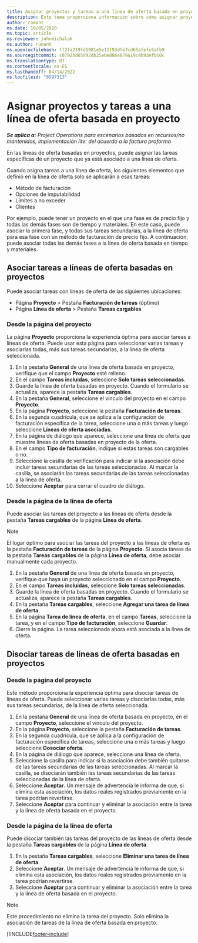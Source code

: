 ```yaml
---
title: Asignar proyectos y tareas a una línea de oferta basada en proyecto
description: Este tema proporciona información sobre cómo asignar proyectos y tareas a una línea de tareas basada en proyectos.
author: rumant
ms.date: 10/05/2020
ms.topic: article
ms.reviewer: johnmichalak
ms.author: rumant
ms.openlocfilehash: ff2fa219fd1981e5e11f93dfe7cd65afefc6afb9
ms.sourcegitcommit: c0792bd65d92db25e0e8864879a19c4b93efb10c
ms.translationtype: HT
ms.contentlocale: es-ES
ms.lasthandoff: 04/14/2022
ms.locfileid: "8597313"
---
```

# <a name="map-projects-and-tasks-to-a-project-based-quote-line"></a>Asignar proyectos y tareas a una línea de oferta basada en proyecto

_**Se aplica a:** Project Operations para escenarios basados en recursos/no mantenidos, implementación lite: del acuerdo a la factura proforma_

En las líneas de oferta basadas en proyectos, puede asignar las tareas específicas de un proyecto que ya está asociado a una línea de oferta.

Cuando asigna tareas a una línea de oferta, los siguientes elementos que definió en la línea de oferta solo se aplicarán a esas tareas:

- Método de facturación
- Opciones de imputabilidad
- Límites a no exceder
- Clientes

Por ejemplo, puede tener un proyecto en el que una fase es de precio fijo y todas las demás fases son de tiempo y materiales. En este caso, puede asociar la primera fase, y todas sus tareas secundarias, a la línea de oferta para esa fase con un método de facturación de precio fijo. A continuación, puede asociar todas las demás fases a la línea de oferta basada en tiempo y materiales.

## <a name="associate-tasks-to-project-based-quote-lines"></a>Asociar tareas a líneas de oferta basadas en proyectos

Puede asociar tareas con líneas de oferta de las siguientes ubicaciones:

- Página **Proyecto** > Pestaña **Facturación de tareas** (óptimo)
- Página **Línea de oferta** > Pestaña **Tareas cargables** 

### <a name="from-the-project-page"></a>Desde la página del proyecto

La página **Proyecto** proporciona la experiencia óptima para asociar tareas a líneas de oferta. Puede usar esta página para seleccionar varias tareas y asociarlas todas, más sus tareas secundarias, a la línea de oferta seleccionada.

1. En la pestaña **General** de una línea de oferta basada en proyecto, verifique que el campo **Proyecto** esté relleno.
2. En el campo **Tareas incluidas**, seleccione **Solo tareas seleccionadas**.
3. Guarde la línea de oferta basadas en proyecto. Cuando el formulario se actualiza, aparece la pestaña **Tareas cargables**.
4. En la pestaña **General**, seleccione el vínculo del proyecto en el campo **Proyecto**.
5. En la página **Proyecto**, seleccione la pestaña **Facturación de tareas**.
6. En la segunda cuadrícula, que se aplica a la configuración de facturación específica de la tarea, seleccione una o más tareas y luego seleccione **Líneas de oferta asociadas**.
7. En la página de diálogo que aparece, seleccione una línea de oferta que muestre líneas de oferta basadas en proyecto de la oferta.
8. En el campo **Tipo de facturación**, indique si estas tareas son cargables o no.
9. Seleccione la casilla de verificación para indicar si la asociación debe incluir tareas secundarias de las tareas seleccionadas. Al marcar la casilla, se asociarán las tareas secundarias de las tareas seleccionadas a la línea de oferta.
10. Seleccione **Aceptar** para cerrar el cuadro de diálogo.

### <a name="from-the-quote-line-page"></a>Desde la página de la línea de oferta

Puede asociar las tareas del proyecto a las líneas de oferta desde la pestaña **Tareas cargables** de la página **Línea de oferta**.

>[!NOTE]
>El lugar óptimo para asociar las tareas del proyecto a las líneas de oferta es la pestaña **Facturación de tareas** de la página **Proyecto**. Si asocia tareas de la pestaña **Tareas cargables** de la página **Línea de oferta**, debe asociar manualmente cada proyecto.

1. En la pestaña **General** de una línea de oferta basada en proyecto, verifique que haya un proyecto seleccionado en el campo **Proyecto**.
2. En el campo **Tareas incluidas**, seleccione **Solo tareas seleccionadas**.
3. Guarde la línea de oferta basadas en proyecto. Cuando el formulario se actualiza, aparece la pestaña **Tareas cargables**.
4. En la pestaña **Tareas cargables**, seleccione **Agregar una tarea de línea de oferta**.
5. En la página **Tarea de línea de oferta**, en el campo **Tareas**, seleccione la tarea, y en el campo **Tipo de facturación**, seleccione **Guardar**. 
6. Cierre la página. La tarea seleccionada ahora está asociada a la línea de oferta.

## <a name="disassociate-tasks-from-projectbased-quote-lines"></a>Disociar tareas de líneas de oferta basadas en proyectos

### <a name="from-the-project-page"></a>Desde la página del proyecto

Este método proporciona la experiencia óptima para disociar tareas de líneas de oferta. Puede seleccionar varias tareas y disociarlas todas, más sus tareas secundarias, de la línea de oferta seleccionada.

1. En la pestaña **General** de una línea de oferta basada en proyecto, en el campo **Proyecto**, seleccione el vínculo del proyecto.
2. En la página **Proyecto**, seleccione la pestaña **Facturación de tareas**.
3. En la segunda cuadrícula, que se aplica a la configuración de facturación específica de tareas, seleccione una o más tareas y luego seleccione **Dosociar oferta**.
4. En la página de diálogo que aparece, seleccione una línea de oferta.
5. Seleccione la casilla para indicar si la asociación debe también quitarse de las tareas secundarias de las tareas seleccionadas. Al marcar la casilla, se disociarán también las tareas secundarias de las tareas seleccionadas de la línea de oferta.
6. Seleccione **Aceptar**. Un mensaje de advertencia le informa de que, si elimina esta asociación, los datos reales registrados previamente en la tarea podrían revertirse. 
7. Seleccione **Aceptar** para continuar y eliminar la asociación entre la tarea y la línea de oferta basada en el proyecto.

### <a name="from-the-quote-line-page"></a>Desde la página de la línea de oferta

Puede disociar también las tareas del proyecto de las líneas de oferta desde la pestaña **Tareas cargables** de la página **Línea de oferta**.

1. En la pestaña **Tareas cargables**, seleccione **Eliminar una tarea de línea de oferta**.
2. Seleccione **Aceptar**. Un mensaje de advertencia le informa de que, si elimina esta asociación, los datos reales registrados previamente en la tarea podrían revertirse. 
3. Seleccione **Aceptar** para continuar y eliminar la asociación entre la tarea y la línea de oferta basada en el proyecto.

>[!NOTE]
> Este procedimiento no elimina la tarea del proyecto. Solo elimina la asociación de tareas de la línea de oferta basada en proyecto.


[!INCLUDE[footer-include](../../includes/footer-banner.md)]